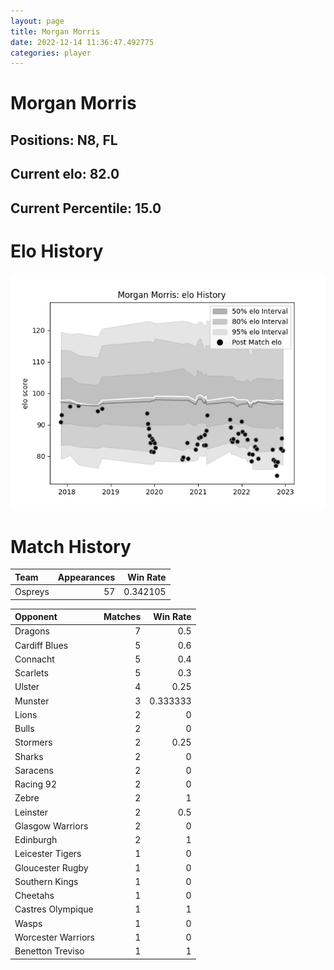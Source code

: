 ```yaml
---  
layout: page  
title: Morgan Morris  
date: 2022-12-14 11:36:47.492775  
categories: player  
---
```

# Morgan Morris

## Positions: N8, FL

## Current elo: 82.0

## Current Percentile: 15.0

# Elo History


![elo history](history_MorganMorris.png)
# Match History


| Team    |   Appearances |   Win Rate |
|:--------|--------------:|-----------:|
| Ospreys |            57 |   0.342105 |

| Opponent           |   Matches |   Win Rate |
|:-------------------|----------:|-----------:|
| Dragons            |         7 |   0.5      |
| Cardiff Blues      |         5 |   0.6      |
| Connacht           |         5 |   0.4      |
| Scarlets           |         5 |   0.3      |
| Ulster             |         4 |   0.25     |
| Munster            |         3 |   0.333333 |
| Lions              |         2 |   0        |
| Bulls              |         2 |   0        |
| Stormers           |         2 |   0.25     |
| Sharks             |         2 |   0        |
| Saracens           |         2 |   0        |
| Racing 92          |         2 |   0        |
| Zebre              |         2 |   1        |
| Leinster           |         2 |   0.5      |
| Glasgow Warriors   |         2 |   0        |
| Edinburgh          |         2 |   1        |
| Leicester Tigers   |         1 |   0        |
| Gloucester Rugby   |         1 |   0        |
| Southern Kings     |         1 |   0        |
| Cheetahs           |         1 |   0        |
| Castres Olympique  |         1 |   1        |
| Wasps              |         1 |   0        |
| Worcester Warriors |         1 |   0        |
| Benetton Treviso   |         1 |   1        |